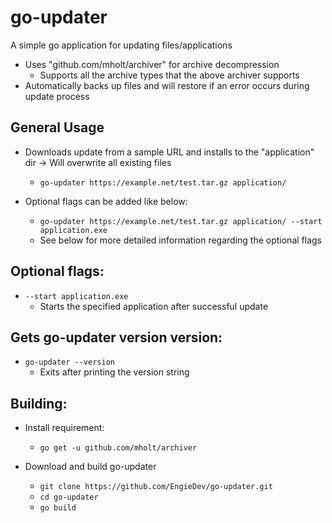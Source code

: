 # go-updater
A simple go application for updating files/applications

- Uses "github.com/mholt/archiver" for archive decompression
  - Supports all the archive types that the above archiver supports
- Automatically backs up files and will restore if an error occurs during update process

## General Usage
- Downloads update from a sample URL and installs to the "application" dir -> Will overwrite all existing files
  - `go-updater https://example.net/test.tar.gz application/`

- Optional flags can be added like below:
   - `go-updater https://example.net/test.tar.gz application/ --start application.exe`
   - See below for more detailed information regarding the optional flags

## Optional flags:
  - `--start application.exe`
    - Starts the specified application after successful update

## Gets go-updater version version:
  - `go-updater --version`
    - Exits after printing the version string

## Building:
- Install requirement:
  - `go get -u github.com/mholt/archiver`

- Download and build go-updater
  - `git clone https://github.com/EngieDev/go-updater.git`
  - `cd go-updater`
  - `go build`
